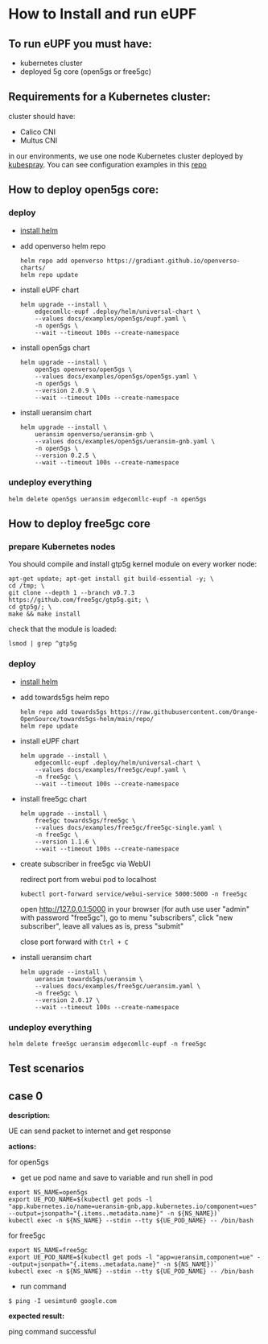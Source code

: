 # How to Install and run eUPF

## To run eUPF you must have:

- kubernetes cluster
- deployed 5g core (open5gs or free5gc)

## Requirements for a Kubernetes cluster:

cluster should have:

- Calico CNI
- Multus CNI

in our environments, we use one node Kubernetes cluster deployed by [kubespray](https://github.com/kubernetes-sigs/kubespray). You can see configuration examples in this [repo](https://github.com/edgecomllc/ansible)

## How to deploy open5gs core:

### deploy

* [install helm](https://helm.sh/docs/intro/install/)
* add openverso helm repo

   ```
   helm repo add openverso https://gradiant.github.io/openverso-charts/
   helm repo update
   ```

* install eUPF chart

   ```
   helm upgrade --install \
       edgecomllc-eupf .deploy/helm/universal-chart \
       --values docs/examples/open5gs/eupf.yaml \
       -n open5gs \
       --wait --timeout 100s --create-namespace
   ```

* install open5gs chart

   ```
   helm upgrade --install \
       open5gs openverso/open5gs \
       --values docs/examples/open5gs/open5gs.yaml \
       -n open5gs \
       --version 2.0.9 \
       --wait --timeout 100s --create-namespace
   ```

* install ueransim chart

   ```
   helm upgrade --install \
       ueransim openverso/ueransim-gnb \
       --values docs/examples/open5gs/ueransim-gnb.yaml \
       -n open5gs \
       --version 0.2.5 \
       --wait --timeout 100s --create-namespace
   ```

### undeploy everything

```
helm delete open5gs ueransim edgecomllc-eupf -n open5gs
```

## How to deploy free5gc core

### prepare Kubernetes nodes

You should compile and install gtp5g kernel module on every worker node:

```
apt-get update; apt-get install git build-essential -y; \
cd /tmp; \
git clone --depth 1 --branch v0.7.3 https://github.com/free5gc/gtp5g.git; \
cd gtp5g/; \
make && make install
```

check that the module is loaded:

`lsmod | grep ^gtp5g`

### deploy

* [install helm](https://helm.sh/docs/intro/install/)
* add towards5gs helm repo

	```
	helm repo add towards5gs https://raw.githubusercontent.com/Orange-OpenSource/towards5gs-helm/main/repo/
	helm repo update
	```

* install eUPF chart

	```
	helm upgrade --install \
		edgecomllc-eupf .deploy/helm/universal-chart \
		--values docs/examples/free5gc/eupf.yaml \
		-n free5gc \
		--wait --timeout 100s --create-namespace
	```

* install free5gc chart

	```
	helm upgrade --install \
		free5gc towards5gs/free5gc \
		--values docs/examples/free5gc/free5gc-single.yaml \
		-n free5gc \
		--version 1.1.6 \
		--wait --timeout 100s --create-namespace
	```

* create subscriber in free5gc via WebUI

   redirect port from webui pod to localhost

   ```
   kubectl port-forward service/webui-service 5000:5000 -n free5gc
   ```

   open http://127.0.0.1:5000 in your browser (for auth use user "admin" with password "free5gc"), go to menu "subscribers", click "new subscriber", leave all values as is, press "submit"

   close port forward with `Ctrl + C`

* install ueransim chart

	```
	helm upgrade --install \
		ueransim towards5gs/ueransim \
		--values docs/examples/free5gc/ueransim.yaml \
		-n free5gc \
		--version 2.0.17 \
		--wait --timeout 100s --create-namespace
	```

### undeploy everything

```
helm delete free5gc ueransim edgecomllc-eupf -n free5gc
```

## Test scenarios

## case 0

<b>description:</b>

UE can send packet to internet and get response

<b>actions:</b>

for open5gs

* get ue pod name and save to variable and run shell in pod

```
export NS_NAME=open5gs
export UE_POD_NAME=$(kubectl get pods -l "app.kubernetes.io/name=ueransim-gnb,app.kubernetes.io/component=ues" --output=jsonpath="{.items..metadata.name}" -n ${NS_NAME})`
kubectl exec -n ${NS_NAME} --stdin --tty ${UE_POD_NAME} -- /bin/bash
```

for free5gc

```
export NS_NAME=free5gc
export UE_POD_NAME=$(kubectl get pods -l "app=ueransim,component=ue" --output=jsonpath="{.items..metadata.name}" -n ${NS_NAME})`
kubectl exec -n ${NS_NAME} --stdin --tty ${UE_POD_NAME} -- /bin/bash
```

* run command

`$ ping -I uesimtun0 google.com`


<b>expected result:</b>

ping command successful

